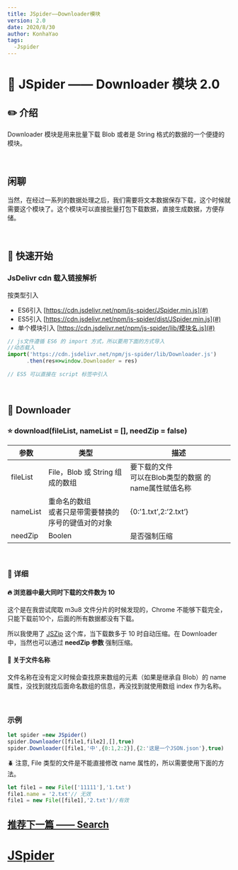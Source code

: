 ```yaml
---
title: JSpider——Downloader模块
version: 2.0
date: 2020/8/30
author: KonhaYao
tags:
  -Jspider
---
```


# :book: JSpider —— Downloader 模块 2.0

## :pencil2: 介绍

Downloader 模块是用来批量下载 Blob 或者是 String 格式的数据的一个便捷的模块。

<br>

## 闲聊
当然，在经过一系列的数据处理之后，我们需要将文本数据保存下载，这个时候就需要这个模块了。这个模块可以直接批量打包下载数据，直接生成数据，方便存储。

<br>

## :hammer: 快速开始

### JsDelivr cdn 载入链接解析
按类型引入 
- ES6引入 [https://cdn.jsdelivr.net/npm/js-spider/JSpider.min.js](#)
- ES5引入 [https://cdn.jsdelivr.net/npm/js-spider/dist/JSpider.min.js](#)
- 单个模块引入 [https://cdn.jsdelivr.net/npm/js-spider/lib/模块名.js](#)

```js
// js文件遵循 ES6 的 import 方式，所以要用下面的方式导入
//动态载入
import('https://cdn.jsdelivr.net/npm/js-spider/lib/Downloader.js')
      .then(res=>window.Downloader = res)
      
// ES5 可以直接在 script 标签中引入
```

<br>

## :book: Downloader

### :star: download(fileList, nameList = [], needZip = false)

| 参数     | 类型                                                     | 描述                                                      |
| -------- | -------------------------------------------------------- | --------------------------------------------------------- |
| fileList | File，Blob 或 String 组成的数组                          | 要下载的文件<br />可以在Blob类型的数据 的name属性赋值名称 |
| nameList | 重命名的数组<br />或者只是带需要替换的序号的键值对的对象 | {0:’1.txt’,2:’2.txt’}                                     |
| needZip  | Boolen                                                   | 是否强制压缩                                              |                                       |

<br>

### :bookmark: 详细

#### :fire: 浏览器中最大同时下载的文件数为 10 

这个是在我尝试爬取 m3u8 文件分片的时候发现的，Chrome 不能够下载完全，只能下载前10个，后面的所有数据都没有下载。

所以我使用了 [JSZip](https://github.com/Stuk/jszip) 这个库，当下载数多于 10 时自动压缩。在 Downloader 中，当然也可以通过 **needZip 参数** 强制压缩。

#### :candy: 关于文件名称
文件名称在没有定义时候会查找原来数组的元素（如果是继承自 Blob）的 name 属性，没找到就找后面命名数组的信息，再没找到就使用数组 index 作为名称。

<br>

### 示例

```js
let spider =new JSpider()
spider.Downloader([file1,file2],[],true)
spider.Downloader([file1,'中',{0:1,2:2}],{2:'这是一个JSON.json'},true)
```
:beetle: 注意, File 类型的文件是不能直接修改 name 属性的，所以需要使用下面的方法。

```js
let file1 = new File(['11111'],'1.txt')
file1.name = '2.txt'// 无效
file1 = new File([file1],'2.txt')//有效
```

## [推荐下一篇 —— Search](./Search.md)

# [JSpider](../JSpider.md)